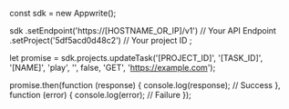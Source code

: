 const sdk = new Appwrite();

sdk
    .setEndpoint('https://[HOSTNAME_OR_IP]/v1') // Your API Endpoint
    .setProject('5df5acd0d48c2') // Your project ID
;

let promise = sdk.projects.updateTask('[PROJECT_ID]', '[TASK_ID]', '[NAME]', 'play', '', false, 'GET', 'https://example.com');

promise.then(function (response) {
    console.log(response); // Success
}, function (error) {
    console.log(error); // Failure
});